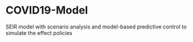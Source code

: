 # COVID19-Model
SEIR model with scenario analysis and model-based predictive control to simulate the effect policies
